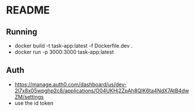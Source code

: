 # README

## Running
- docker build -t task-app:latest -f Dockerfile.dev .
- docker run -p 3000:3000 task-app:latest

## Auth
- https://manage.auth0.com/dashboard/us/dev-2l7x8x05wpghp2c8/applications/O04UKHj2ZpAh8QIK6ta4NdX7AtB4dwZM/settings
- use the id token


